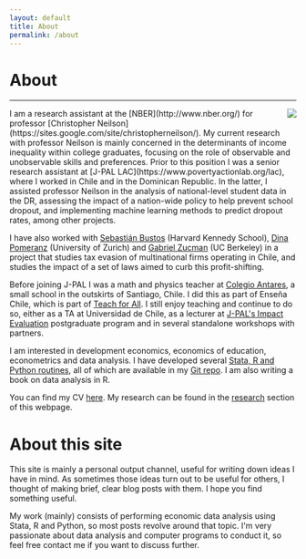 ```yaml
---
layout: default
title: About
permalink: /about
---
```


# About
<hr>

<img style="float: right; margin-left:20px;" src="../files/photo_cv.jpg">
I am a research assistant at the [NBER](http://www.nber.org/) for professor [Christopher Neilson](https://sites.google.com/site/christopherneilson/).
My current research with professor Neilson is mainly concerned in the determinants of income inequality within college graduates, focusing on the role of observable and unobservable skills and preferences.
Prior to this position I was a senior research assistant at [J-PAL LAC](https://www.povertyactionlab.org/lac), where I worked in Chile and in the Dominican Republic. In the latter, I assisted professor Neilson in the analysis of national-level student data in the DR, assessing the impact of a nation-wide policy to help prevent school dropout, and implementing machine learning methods to predict dropout rates, among other projects.

I have also worked with [Sebastián Bustos](https://www.hks.harvard.edu/about/faculty-staff-directory/sebastian-bustos) (Harvard Kennedy School), [Dina Pomeranz](https://www.econ.uzh.ch/en/people/faculty/pomeranz.html) (University of Zurich) and [Gabriel Zucman](http://gabriel-zucman.eu/) (UC Berkeley) in a project that studies tax evasion of multinational firms operating in Chile, and studies the impact of a set of laws aimed to curb this profit-shifting.

Before joining J-PAL I was a math and physics teacher at [Colegio Antares](http://www.colegioantares.cl/), a small school in the outskirts of Santiago, Chile. I did this as part of Enseña Chile, which is part of [Teach for All](http://teachforall.org/). I still enjoy teaching and continue to do so, either as a TA at Universidad de Chile, as a lecturer at [J-PAL's Impact Evaluation](http://www.educacioncontinua.uc.cl/24718-ficha-diplomado-en-evaluacion-de-impacto-de-programas-y-politicas-publicas) postgraduate program and in several standalone workshops with partners.

I am interested in development economics, economics of education, econometrics and data analysis. I have developed several [Stata, R and Python routines](/resources), all of which are available in my [Git repo](http://www.github.com/acarril). I am also writing a book on data analysis in R.

You can find my CV [here](https://www.dropbox.com/s/oow36pf0wyevnc4/CV_acarril.pdf?dl=0). My research can be found in the [research](/research) section of this webpage.

# About this site

This site is mainly a personal output channel, useful for writing down ideas I have in mind. As sometimes those ideas turn out to be useful for others, I thought of making brief, clear blog posts with them. I hope you find something useful.

My work (mainly) consists of performing economic data analysis using Stata, R and Python, so most posts revolve around that topic. I'm very passionate about data analysis and computer programs to conduct it, so feel free contact me if you want to discuss further.
